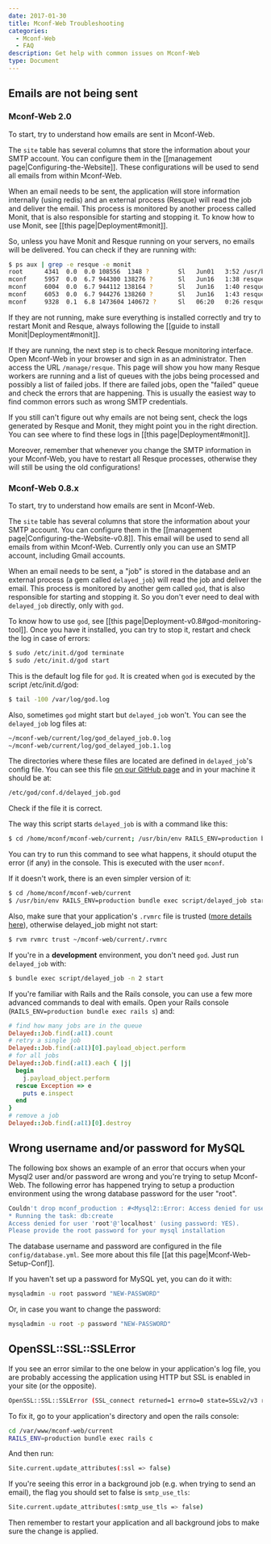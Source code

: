 ```yaml
---
date: 2017-01-30
title: Mconf-Web Troubleshooting
categories:
  - Mconf-Web
  - FAQ
description: Get help with common issues on Mconf-Web
type: Document
---
```


## Emails are not being sent

### Mconf-Web 2.0

To start, try to understand how emails are sent in Mconf-Web.

The `site` table has several columns that store the information about your SMTP account. You can configure them in the [[management page|Configuring-the-Website]]. These configurations will be used to send all emails from within Mconf-Web.

When an email needs to be sent, the application will store information internally (using redis) and an external process (Resque) will read the job and deliver the email. This process is monitored by another process called Monit, that is also responsible for starting and stopping it. To know how to use Monit, see [[this page|Deployment#monit]].

So, unless you have Monit and Resque running on your servers, no emails will be delivered. You can check if they are running with:

```bash
$ ps aux | grep -e resque -e monit
root      4341  0.0  0.0 108556  1348 ?        Sl   Jun01   3:52 /usr/bin/monit -c /etc/monit/monitrc
mconf     5957  0.0  6.7 944300 138276 ?       Sl   Jun16   1:38 resque-1.25.2: Waiting for *
mconf     6004  0.0  6.7 944112 138164 ?       Sl   Jun16   1:40 resque-1.25.2: Waiting for *
mconf     6053  0.0  6.7 944276 138260 ?       Sl   Jun16   1:43 resque-1.25.2: Waiting for *
mconf     9328  0.1  6.8 1473604 140672 ?      Sl   06:20   0:26 resque-scheduler-3.0.0[production]: Schedules Loaded
```

If they are not running, make sure everything is installed correctly and try to restart Monit and Resque, always following the [[guide to install Monit|Deployment#monit]].

If they are running, the next step is to check Resque monitoring interface. Open Mconf-Web in your browser and sign in as an administrator. Then access the URL `/manage/resque`.
This page will show you how many Resque workers are running and a list of queues with the jobs being processed and possibly a list of failed jobs. If there are failed jobs, open the "failed" queue and check the errors that are happening. This is usually the easiest way to find common errors such as wrong SMTP credentials.

If you still can't figure out why emails are not being sent, check the logs generated by Resque and Monit, they might point you in the right direction. You can see where to find these logs in [[this page|Deployment#monit]].

Moreover, remember that whenever you change the SMTP information in your Mconf-Web, you have to restart all Resque processes, otherwise they will still be using the old configurations!


### Mconf-Web 0.8.x

To start, try to understand how emails are sent in Mconf-Web.

The `site` table has several columns that store the information about your SMTP account. You can configure them in the [[management page|Configuring-the-Website-v0.8]]. This email will be used to send all emails from within Mconf-Web. Currently only you can use an SMTP account, including Gmail accounts.

When an email needs to be sent, a "job" is stored in the database and an external process (a gem called `delayed_job`) will read the job and deliver the email. This process is monitored by another gem called `god`, that is also responsible for starting and stopping it. So you don't ever need to deal with `delayed_job` directly, only with `god`.

To know how to use `god`, see [[this page|Deployment-v0.8#god-monitoring-tool]]. Once you have it installed, you can try to stop it, restart and check the log in case of errors:

```bash
$ sudo /etc/init.d/god terminate
$ sudo /etc/init.d/god start
```

This is the default log file for `god`. It is created when `god` is executed by the script /etc/init.d/god:

```bash
$ tail -100 /var/log/god.log
```

Also, sometimes `god` might start but `delayed_job` won't. You can see the `delayed_job` log files at:

```bash
~/mconf-web/current/log/god_delayed_job.0.log
~/mconf-web/current/log/god_delayed_job.1.log
```

The directories where these files are located are defined in `delayed_job`'s config file. You can see this file [on our GitHub page](https://github.com/mconf/mconf-web/blob/v0.8/config/god/delayed_job.god) and in your machine it should be at:

```bash
/etc/god/conf.d/delayed_job.god
```

Check if the file it is correct.

The way this script starts `delayed_job` is with a command like this:

```bash
$ cd /home/mconf/mconf-web/current; /usr/bin/env RAILS_ENV=production bundle exec script/delayed_job --pid-dir=/home/mconf/mconf-web/current/tmp/pids -i 0 start
```

You can try to run this command to see what happens, it should otuput the error (if any) in the console. This is executed with the user `mconf`.

If it doesn't work, there is an even simpler version of it:

```bash
$ cd /home/mconf/mconf-web/current
$ /usr/bin/env RAILS_ENV=production bundle exec script/delayed_job start
```

Also, make sure that your application's `.rvmrc` file is trusted ([more details here](https://rvm.io/workflow/rvmrc/)), otherwise delayed_job might not start:

```bash
$ rvm rvmrc trust ~/mconf-web/current/.rvmrc
```

If you're in a **development** environment, you don't need `god`. Just run `delayed_job` with:

```bash
$ bundle exec script/delayed_job -n 2 start
```

If you're familiar with Rails and the Rails console, you can use a few more advanced commands to deal with emails. Open your Rails console (`RAILS_ENV=production bundle exec rails s`) and:

```ruby
# find how many jobs are in the queue
Delayed::Job.find(:all).count
# retry a single job
Delayed::Job.find(:all)[0].payload_object.perform
# for all jobs
Delayed::Job.find(:all).each { |j|
  begin
    j.payload_object.perform
  rescue Exception => e
    puts e.inspect
  end
}
# remove a job
Delayed::Job.find(:all)[0].destroy
```



## Wrong username and/or password for MySQL

The following box shows an example of an error that occurs when your Mysql2 user and/or password are wrong and you're trying to setup Mconf-Web. The following error has happened trying to setup a production environment using the wrong database password for the user "root".

```bash
Couldn't drop mconf_production : #<Mysql2::Error: Access denied for user 'root'@'localhost' (using password: YES)>
* Running the task: db:create
Access denied for user 'root'@'localhost' (using password: YES).
Please provide the root password for your mysql installation
```
The database username and password are configured in the file `config/database.yml`. See more about this file [[at this page|Mconf-Web-Setup-Conf]].

If you haven't set up a password for MySQL yet, you can do it with:

```bash
mysqladmin -u root password "NEW-PASSWORD"
```
Or, in case you want to change the password:

```bash
mysqladmin -u root -p password "NEW-PASSWORD"
```

## OpenSSL::SSL::SSLError

If you see an error similar to the one below in your application's log file, you are probably accessing the application using HTTP but SSL is enabled in your site (or the opposite).

```bash
OpenSSL::SSL::SSLError (SSL_connect returned=1 errno=0 state=SSLv2/v3 read server hello A: unknown protocol)
```

To fix it, go to your application's directory and open the rails console:

```bash
cd /var/www/mconf-web/current
RAILS_ENV=production bundle exec rails c
```

And then run:

```bash
Site.current.update_attributes(:ssl => false)
```

If you're seeing this error in a background job (e.g. when trying to send an email), the flag you should set to false is `smtp_use_tls`:

```bash
Site.current.update_attributes(:smtp_use_tls => false)
```

Then remember to restart your application and all background jobs to make sure the change is applied.
